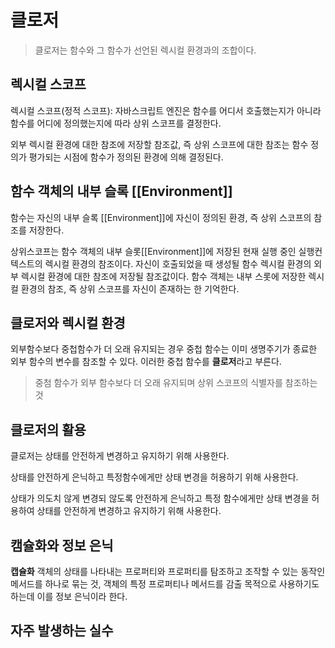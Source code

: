 # 클로저

> 클로저는 함수와 그 함수가 선언된 렉시컬 환경과의 조합이다.

## 렉시컬 스코프

렉시컬 스코프(정적 스코프): 자바스크립트 엔진은 함수를 어디서 호출했는지가 아니라 함수를 어디에 정의했는지에 따라 상위 스코프를 결정한다.

외부 렉시컬 환경에 대한 참조에 저장할 참조값, 즉 상위 스코프에 대한 참조는 함수 정의가 평가되는 시점에 함수가 정의된 환경에 의해 결정된다.

## 함수 객체의 내부 슬록 [[Environment]]

함수는 자신의 내부 슬록 [[Environment]]에 자신이 정의된 환경, 즉 상위 스코프의 참조를 저장한다.

상위스코프는 함수 객체의 내부 슬롯[[Environment]]에 저장된 현재 실행 중인 실행컨텍스트의 렉시컬 환경의 참조이다. 자신이 호출되었을 때 생성될 함수 렉시컬 환경의 외부 렉시컬 환경에 대한 참조에 저장될 참조값이다. 함수 객체는 내부 스롯에 저장한 렉시컬 환경의 참조, 즉 상위 스코프를 자신이 존재하는 한 기억한다.

## 클로저와 렉시컬 환경

외부함수보다 중첩함수가 더 오래 유지되는 경우 중첩 함수는 이미 생명주기가 종료한 외부 함수의 변수를 참조할 수 있다. 이러한 중첩 함수를 **클로저**라고 부른다.

> 중첨 함수가 외부 함수보다 더 오래 유지되며 상위 스코프의 식별자를 참조하는것

## 클로저의 활용

클로저는 상태를 안전하게 변경하고 유지하기 위해 사용한다.

상태를 안전하게 은닉하고 특정함수에게만 상태 변경을 허용하기 위해 사용한다.

상태가 의도치 않게 변경되 않도록 안전하게 은닉하고 특정 함수에게만 상태 변경을 허용하여 상태를 안전하게 변경하고 유지하기 위해 사용한다.

## 캠슐화와 정보 은닉

**캡슐화** 객체의 상태를 나타내는 프로퍼티와 프로퍼티를 탐조하고 조작할 수 있는 동작인 메서드를 하나로 묶는 것, 객체의 특정 프로퍼티나 메서드를 감출 목적으로 사용하기도 하는데 이를 정보 은닉이라 한다.

## 자주 발생하는 실수
